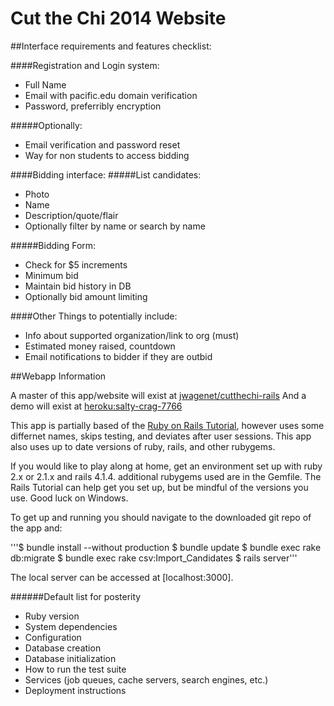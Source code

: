 Cut the Chi 2014 Website
==========================

##Interface requirements and features checklist:

####Registration and Login system:
* Full Name
* Email with pacific.edu domain verification
* Password, preferribly encryption
		
#####Optionally:
* Email verification and password reset
* Way for non students to access bidding		

####Bidding interface:
#####List candidates:
* Photo
* Name
* Description/quote/flair			
* Optionally filter by name or search by name

#####Bidding Form:
* Check for $5 increments
* Minimum bid	
* Maintain bid history in DB
* Optionally bid amount limiting	
			
####Other Things to potentially include:
* Info about supported organization/link to org (must)
* Estimated money raised, countdown		
* Email notifications to bidder if they are outbid


##Webapp Information

A master of this app/website will exist at [jwagenet/cutthechi-rails](https://github.com/jwagenet/cutthechi-rails)
And a demo will exist at [heroku:salty-crag-7766](http://salty-crag-7766.herokuapp.com/)

This app is partially based of the [Ruby on Rails Tutorial](http://www.railstutorial.org/book), however uses some differnet names, skips testing, and deviates after user sessions. This app also uses up to date versions of ruby, rails, and other rubygems.

If you would like to play along at home, get an environment set up with ruby 2.x or 2.1.x and rails 4.1.4. additional rubygems used are in the Gemfile. The Rails Tutorial can help get you set up, but be mindful of the versions you use. Good luck on Windows.

To get up and running you should navigate to the downloaded git repo of the app and:

'''$ bundle install --without production
$ bundle update
$ bundle exec rake db:migrate
$ bundle exec rake csv:Import_Candidates
$ rails server'''

The local server can be accessed at [localhost:3000].




######Default list for posterity
* Ruby version
* System dependencies
* Configuration
* Database creation
* Database initialization
* How to run the test suite
* Services (job queues, cache servers, search engines, etc.)
* Deployment instructions
